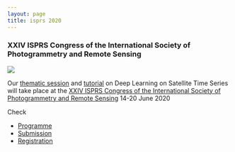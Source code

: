 ```yaml
---
layout: page
title: isprs 2020
---
```


### XXIV ISPRS Congress of the International Society of Photogrammetry and Remote Sensing

![](http://www.isprs2020-nice.com/wp-content/uploads/2019/03/logoMars2019_Cut_2.png)

Our [thematic session]({{site.baseurl}}/session) and [tutorial]({{site.baseurl}}/tutorial) on Deep Learning on Satellite Time Series will take place at the [XXIV ISPRS Congress of the International Society of Photogrammetry and Remote Sensing](http://www.isprs2020-nice.com/) 14-20 June 2020

Check
* [Programme](http://www.isprs2020-nice.com/index.php/program/)
* [Submission](http://www.isprs2020-nice.com/index.php/participate-submit/)
* [Registration](https://www.conftool.com/isprs2020/)
